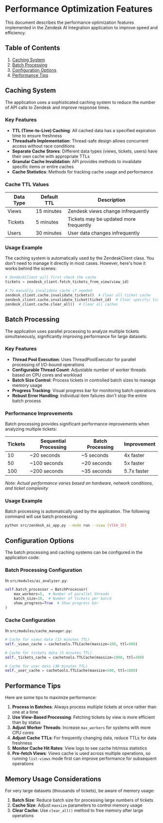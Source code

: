 # Performance Optimization Features

This document describes the performance optimization features implemented in the Zendesk AI Integration application to improve speed and efficiency.

## Table of Contents

1. [Caching System](#caching-system)
2. [Batch Processing](#batch-processing)
3. [Configuration Options](#configuration-options)
4. [Performance Tips](#performance-tips)

## Caching System

The application uses a sophisticated caching system to reduce the number of API calls to Zendesk and improve response times.

### Key Features

- **TTL (Time-to-Live) Caching**: All cached data has a specified expiration time to ensure freshness
- **Threadsafe Implementation**: Thread-safe design allows concurrent access without race conditions
- **Separate Cache Stores**: Different data types (views, tickets, users) have their own cache with appropriate TTLs
- **Granular Cache Invalidation**: API provides methods to invalidate specific items or entire caches
- **Cache Statistics**: Methods for tracking cache usage and performance

### Cache TTL Values

| Data Type | Default TTL | Description |
|-----------|-------------|-------------|
| Views     | 15 minutes  | Zendesk views change infrequently |
| Tickets   | 5 minutes   | Tickets may be updated more frequently |
| Users     | 30 minutes  | User data changes infrequently |

### Usage Example

The caching system is automatically used by the ZendeskClient class. You don't need to manage it directly in most cases. However, here's how it works behind the scenes:

```python
# ZendeskClient will first check the cache
tickets = zendesk_client.fetch_tickets_from_view(view_id)

# To manually invalidate cache if needed
zendesk_client.cache.invalidate_tickets()  # Clear all ticket cache
zendesk_client.cache.invalidate_ticket(ticket_id)  # Clear specific ticket
zendesk_client.cache.clear_all()  # Clear all caches
```

## Batch Processing

The application uses parallel processing to analyze multiple tickets simultaneously, significantly improving performance for large datasets.

### Key Features

- **Thread Pool Execution**: Uses ThreadPoolExecutor for parallel processing of I/O-bound operations
- **Configurable Thread Count**: Adjustable number of worker threads based on CPU cores and workload
- **Batch Size Control**: Process tickets in controlled batch sizes to manage memory usage
- **Progress Tracking**: Visual progress bar for monitoring batch operations
- **Robust Error Handling**: Individual item failures don't stop the entire batch process

### Performance Improvements

Batch processing provides significant performance improvements when analyzing multiple tickets:

| Tickets | Sequential Processing | Batch Processing | Improvement |
|---------|----------------------|-----------------|-------------|
| 10      | ~20 seconds          | ~5 seconds      | 4x faster   |
| 50      | ~100 seconds         | ~20 seconds     | 5x faster   |
| 100     | ~200 seconds         | ~35 seconds     | 5.7x faster |

*Note: Actual performance varies based on hardware, network conditions, and ticket complexity*

### Usage Example

Batch processing is automatically used by the application. The following command will use batch processing:

```bash
python src/zendesk_ai_app.py --mode run --view [VIEW_ID]
```

## Configuration Options

The batch processing and caching systems can be configured in the application code:

### Batch Processing Configuration

In `src/modules/ai_analyzer.py`:

```python
self.batch_processor = BatchProcessor(
    max_workers=5,  # Number of parallel threads
    batch_size=10,  # Number of tickets per batch
    show_progress=True  # Show progress bar
)
```

### Cache Configuration

In `src/modules/cache_manager.py`:

```python
# Cache for views data (15 minutes TTL)
self._views_cache = cachetools.TTLCache(maxsize=100, ttl=900)  

# Cache for tickets data (5 minutes TTL)
self._tickets_cache = cachetools.TTLCache(maxsize=1000, ttl=300)  

# Cache for user data (30 minutes TTL)
self._user_cache = cachetools.TTLCache(maxsize=500, ttl=1800)
```

## Performance Tips

Here are some tips to maximize performance:

1. **Process in Batches**: Always process multiple tickets at once rather than one at a time
2. **Use View-Based Processing**: Fetching tickets by view is more efficient than by status
3. **Adjust Worker Threads**: Increase `max_workers` for systems with more CPU cores
4. **Adjust Cache TTLs**: For frequently changing data, reduce TTLs for data freshness
5. **Monitor Cache Hit Rates**: View logs to see cache hit/miss statistics
6. **Pre-fetch Views**: Views cache is used across multiple operations, so running `list-views` mode first can improve performance for subsequent operations

## Memory Usage Considerations

For very large datasets (thousands of tickets), be aware of memory usage:

1. **Batch Size**: Reduce batch size for processing large numbers of tickets
2. **Cache Size**: Adjust `maxsize` parameters to control memory usage
3. **Clear Cache**: Use `clear_all()` method to free memory after large operations
